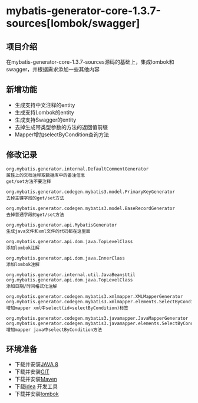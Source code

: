 # mybatis-generator-core-1.3.7-sources[lombok/swagger]
## 项目介绍
在mybatis-generator-core-1.3.7-sources源码的基础上，集成lombok和swagger，并根据需求添加一些其他内容


## 新增功能
* 生成支持中文注释的entity
* 生成支持Lombok的entity
* 生成支持Swagger的entity
* 去掉生成带类型参数的方法的返回值前缀
* Mapper增加selectByCondition查询方法


## 修改记录
```
org.mybatis.generator.internal.DefaultCommentGenerator
属性上的文档注释取数据库中的备注信息
get/set方法不要注释
```

```
org.mybatis.generator.codegen.mybatis3.model.PrimaryKeyGenerator
去掉主键字段的get/set方法
```

```
org.mybatis.generator.codegen.mybatis3.model.BaseRecordGenerator
去掉普通字段的get/set方法
```

```
org.mybatis.generator.api.MybatisGenerator
生成java文件和xml文件的代码都在这里面
```

```
org.mybatis.generator.api.dom.java.TopLevelClass
添加lombok注解
```

```
org.mybatis.generator.api.dom.java.InnerClass
添加lombok注解
```

```
org.mybatis.generator.internal.util.JavaBeansUtil
org.mybatis.generator.api.dom.java.TopLevelClass
添加日期/时间格式化注解
```

```
org.mybatis.generator.codegen.mybatis3.xmlmapper.XMLMapperGenerator
org.mybatis.generator.codegen.mybatis3.xmlmapper.elements.SelectByConditionElementGenerator
增加mapper xml中select(id=selectByCondition)标签
```

```
org.mybatis.generator.codegen.mybatis3.javamapper.JavaMapperGenerator
org.mybatis.generator.codegen.mybatis3.javamapper.elements.SelectByConditionMethodGenerator
增加mapper java中selectByCondition方法
```



## 环境准备
* 下载并安装[JAVA 8](http://www.oracle.com/technetwork/java/javase/downloads/index.html)
* 下载并安装[GIT](https://git-scm.com/download)
* 下载并安装[Maven](http://maven.apache.org/download.cgi)
* 下载[idea](https://www.jetbrains.com/idea/) 开发工具
* 下载并安装[lombok](https://projectlombok.org/)